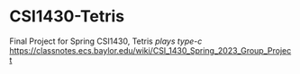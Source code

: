 # CSI1430-Tetris
Final Project for Spring CSI1430, Tetris *plays type-c*
https://classnotes.ecs.baylor.edu/wiki/CSI_1430_Spring_2023_Group_Project
